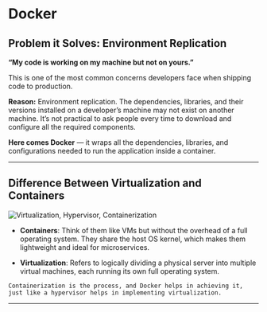 # Docker  

## Problem it Solves: Environment Replication  

**“My code is working on my machine but not on yours.”**  

This is one of the most common concerns developers face when shipping code to production.  

**Reason:** Environment replication. The dependencies, libraries, and their versions installed on a developer’s machine may not exist on another machine. It’s not practical to ask people every time to download and configure all the required components.  

**Here comes Docker** — it wraps all the dependencies, libraries, and configurations needed to run the application inside a container.  

---

## Difference Between Virtualization and Containers  

![Virtualization, Hypervisor, Containerization](https://dev-to-uploads.s3.amazonaws.com/uploads/articles/z19w5od2lhm5pda8muce.png)

- **Containers**: Think of them like VMs but without the overhead of a full operating system. They share the host OS kernel, which makes them lightweight and ideal for microservices.  

- **Virtualization**: Refers to logically dividing a physical server into multiple virtual machines, each running its own full operating system.  

```
Containerization is the process, and Docker helps in achieving it, just like a hypervisor helps in implementing virtualization.
```    
---

